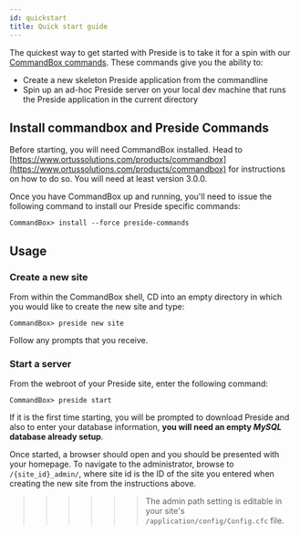 ```yaml
---
id: quickstart
title: Quick start guide
---
```


The quickest way to get started with Preside is to take it for a spin with our [CommandBox commands](https://github.com/pixl8/Preside-CMS-CommandBox-Commands). These commands give you the ability to:

* Create a new skeleton Preside application from the commandline
* Spin up an ad-hoc Preside server on your local dev machine that runs the Preside application in the current directory

## Install commandbox and Preside Commands

Before starting, you will need CommandBox installed. Head to [https://www.ortussolutions.com/products/commandbox](https://www.ortussolutions.com/products/commandbox) for instructions on how to do so. You will need at least version 3.0.0.

Once you have CommandBox up and running, you'll need to issue the following command to install our Preside specific commands:

```
CommandBox> install --force preside-commands
```

## Usage

### Create a new site

From within the CommandBox shell, CD into an empty directory in which you would like to create the new site and type:

```
CommandBox> preside new site
```

Follow any prompts that you receive.

### Start a server

From the webroot of your Preside site, enter the following command:

```
CommandBox> preside start
```

If it is the first time starting, you will be prompted to download Preside and also to enter your database information, **you will need an empty _MySQL_ database already setup**.

Once started, a browser should open and you should be presented with your homepage. To navigate to the administrator, browse to `/{site_id}_admin/`, where site id is the ID of the site you entered when creating the new site from the instructions above.

>>>>>> The admin path setting is editable in your site's `/application/config/Config.cfc` file.

